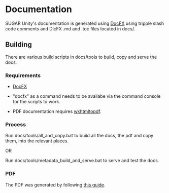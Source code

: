 # Documentation

SUGAR Unity's documentation is generated using [DocFX](https://dotnet.github.io/docfx/) using tripple slash code comments and DicFX .md and .toc files located in docs/.

## Building

There are various build scripts in docs/tools to build, copy and serve the docs.

### Requirements

- [DocFX](https://dotnet.github.io/docfx/)

- "docfx" as a command needs to be availabe via the command console for the scripts to work.

- PDF documentation requires [wkhtmltopdf](https://wkhtmltopdf.org/).

### Process
Run docs/tools/all_and_copy.bat to build all the docs, the pdf and copy them, into the relevant places.

OR 

Run docs/tools/metadata_build_and_serve.bat to serve and test the docs.

### PDF

The PDF was generated by following [this guide](https://dotnet.github.io/docfx/tutorial/walkthrough/walkthrough_generate_pdf.html).